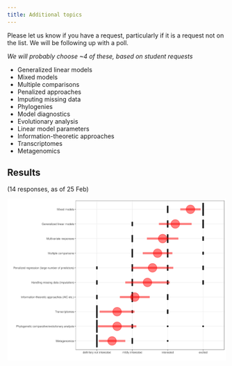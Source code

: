 ```yaml
---
title: Additional topics
---
```


Please let us know if you have a request, particularly if it is a request not on the list. We will be following up with a poll.

_We will probably choose ~4 of these, based on student requests_

* Generalized linear models
* Mixed models
* Multiple comparisons
* Penalized approaches
* Imputing missing data
* Phylogenies
* Model diagnostics
* Evolutionary analysis
* Linear model parameters
* Information-theoretic approaches
* Transcriptomes
* Metagenomics

## Results

(14 responses, as of 25 Feb)

![](pix/additional_topics.png)
